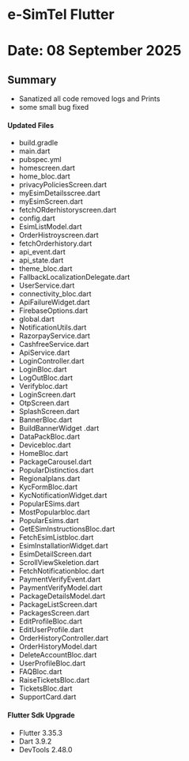 # e-SimTel Flutter

# Date: 08 September 2025

## Summary

- Sanatized all code removed logs and Prints
- some small bug fixed

#### Updated Files

- build.gradle
- main.dart
- pubspec.yml
- homescreen.dart
- home_bloc.dart
- privacyPoliciesScreen.dart
- myEsimDetailsscree.dart
- myEsimScreen.dart
- fetchORderhistoryscreen.dart
- config.dart
- EsimListModel.dart
- OrderHistroyscreen.dart
- fetchOrderhistory.dart
- api_event.dart
- api_state.dart
- theme_bloc.dart
- FallbackLocalizationDelegate.dart
- UserService.dart
- connectivity_bloc.dart
- ApiFailureWidget.dart
- FirebaseOptions.dart
- global.dart
- NotificationUtils.dart
- RazorpayService.dart
- CashfreeService.dart
- ApiService.dart
- LoginController.dart
- LoginBloc.dart
- LogOutBloc.dart
- Verifybloc.dart
- LoginScreen.dart
- OtpScreen.dart
- SplashScreen.dart
- BannerBloc.dart
- BuildBannerWidget .dart
- DataPackBloc.dart
- Devicebloc.dart
- HomeBloc.dart
- PackageCarousel.dart
- PopularDistinctios.dart
- Regionalplans.dart
- KycFormBloc.dart
- KycNotificationWidget.dart
- PopularESims.dart
- MostPopularbloc.dart
- PopularEsims.dart
- GetESimInstructionsBloc.dart
- FetchEsimListbloc.dart
- EsimInstallationWidget.dart
- EsimDetailScreen.dart
- ScrollViewSkeletion.dart
- FetchNotificationbloc.dart
- PaymentVerifyEvent.dart
- PaymentVerifyModel.dart
- PackageDetailsModel.dart
- PackageListScreen.dart
- PackagesScreen.dart
- EditProfileBloc.dart
- EditUserProfile.dart
- OrderHistoryController.dart
- OrderHistoryModel.dart
- DeleteAccountBloc.dart
- UserProfileBloc.dart
- FAQBloc.dart
- RaiseTicketsBloc.dart
- TicketsBloc.dart
- SupportCard.dart

#### Flutter Sdk Upgrade

- Flutter 3.35.3
- Dart 3.9.2
- DevTools 2.48.0
